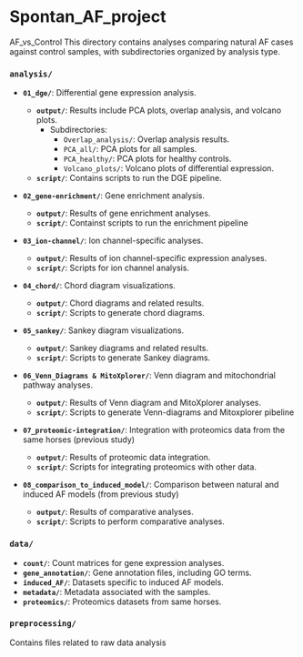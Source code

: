 # Spontan_AF_project
AF_vs_Control
This directory contains analyses comparing natural AF cases against control samples, with subdirectories organized by analysis type.

### `analysis/`
- **`01_dge/`**: Differential gene expression analysis.
  - **`output/`**: Results include PCA plots, overlap analysis, and volcano plots.
    - Subdirectories:
      - `Overlap_analysis/`: Overlap analysis results.
      - `PCA_all/`: PCA plots for all samples.
      - `PCA_healthy/`: PCA plots for healthy controls.
      - `Volcano_plots/`: Volcano plots of differential expression.
  - **`script/`**: Contains scripts to run the DGE pipeline.

- **`02_gene-enrichment/`**: Gene enrichment analysis.
  - **`output/`**: Results of gene enrichment analyses.
  - **`script/`**: Containst scripts to run the enrichment pipeline

- **`03_ion-channel/`**: Ion channel-specific analyses.
  - **`output/`**: Results of ion channel-specific expression analyses.
  - **`script/`**: Scripts for ion channel analysis.

- **`04_chord/`**: Chord diagram visualizations.
  - **`output/`**: Chord diagrams and related results.
  - **`script/`**: Scripts to generate chord diagrams.

- **`05_sankey/`**: Sankey diagram visualizations.
  - **`output/`**: Sankey diagrams and related results.
  - **`script/`**: Scripts to generate Sankey diagrams.

- **`06_Venn_Diagrams & MitoXplorer/`**: Venn diagram and mitochondrial pathway analyses.
  - **`output/`**: Results of Venn diagram and MitoXplorer analyses.
  - **`script/`**: Scripts to generate Venn-diagrams and Mitoxplorer pibeline

- **`07_proteomic-integration/`**: Integration with proteomics data from the same horses (previous study)
  - **`output/`**: Results of proteomic data integration.
  - **`script/`**: Scripts for integrating proteomics with other data.

- **`08_comparison_to_induced_model/`**: Comparison between natural and induced AF models (from previous study)
  - **`output/`**: Results of comparative analyses.
  - **`script/`**: Scripts to perform comparative analyses.

### `data/`
- **`count/`**: Count matrices for gene expression analyses.
- **`gene_annotation/`**: Gene annotation files, including GO terms.
- **`induced_AF/`**: Datasets specific to induced AF models.
- **`metadata/`**: Metadata associated with the samples.
- **`proteomics/`**: Proteomics datasets from same horses.

### `preprocessing/`
Contains files related to raw data analysis
